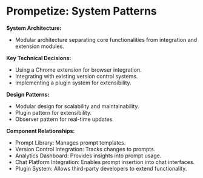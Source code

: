 # Prompetize: System Patterns

**System Architecture:**

*   Modular architecture separating core functionalities from integration and extension modules.

**Key Technical Decisions:**

*   Using a Chrome extension for browser integration.
*   Integrating with existing version control systems.
*   Implementing a plugin system for extensibility.

**Design Patterns:**

*   Modular design for scalability and maintainability.
*   Plugin pattern for extensibility.
*   Observer pattern for real-time updates.

**Component Relationships:**

*   Prompt Library: Manages prompt templates.
*   Version Control Integration: Tracks changes to prompts.
*   Analytics Dashboard: Provides insights into prompt usage.
*   Chat Platform Integration: Enables prompt insertion into chat interfaces.
*   Plugin System: Allows third-party developers to extend functionality.
